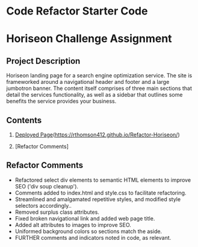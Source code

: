 # Code Refactor Starter Code

# Horiseon Challenge Assignment

## Project Description
Horiseon landing page for a search engine optimization service. The site is frameworked around a navigational header and footer and a large jumbotron banner. The content itself comprises of three main sections that detail the services functionality, as well as a sidebar that outlines some benefits the service provides your business.

## Contents
1. [Deployed Page](#deployed-page)(https://rthomson412.github.io/Refactor-Horiseon/)

2. [Refactor Comments]

## Refactor Comments
* Refactored select div elements to semantic HTML elements to improve SEO ('div soup cleanup').
* Comments added to index.html and style.css to facilitate refactoring.
* Streamlined and amalgamated repetitive styles, and modified style selectors accordingly..
* Removed surplus class attributes.
* Fixed broken navigational link and added web page title.
* Added alt attributes to images to improve SEO.
* Uniformed background colors so sections match the aside.
* FURTHER comments and indicators noted in code, as relevant.
